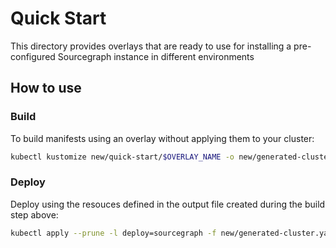 # Quick Start

This directory provides overlays that are ready to use for installing a pre-configured Sourcegraph instance in different environments

## How to use

### Build

To build manifests using an overlay without applying them to your cluster:

```bash
kubectl kustomize new/quick-start/$OVERLAY_NAME -o new/generated-cluster.yaml
```

### Deploy

Deploy using the resouces defined in the output file created during the build step above:

```bash
kubectl apply --prune -l deploy=sourcegraph -f new/generated-cluster.yaml
```
